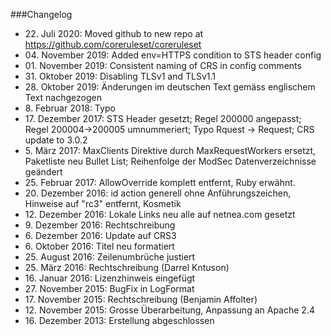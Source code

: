 ###Changelog

* 22\. Juli 2020: Moved github to new repo at https://github.com/coreruleset/coreruleset
* 04\. November 2019: Added env=HTTPS condition to STS header config
* 01\. November 2019: Consistent naming of CRS in config comments
* 31\. Oktober 2019: Disabling TLSv1 and TLSv1.1
* 28\. Oktober 2019: Änderungen im deutschen Text gemäss englischem Text nachgezogen
* 8\. Februar 2018: Typo
* 17\. Dezember 2017: STS Header gesetzt; Regel 200000 angepasst; Regel 200004->200005 umnummeriert; Typo Rquest -> Request; CRS update to 3.0.2
* 5\. März 2017: MaxClients Direktive durch MaxRequestWorkers ersetzt, Paketliste neu Bullet List; Reihenfolge der ModSec Datenverzeichnisse geändert
* 25\. Februar 2017: AllowOverride komplett entfernt, Ruby erwähnt.
* 20\. Dezember 2016: id action generell ohne Anführungszeichen, Hinweise auf "rc3" entfernt, Kosmetik
* 12\. Dezember 2016: Lokale Links neu alle auf netnea.com gesetzt
* 9\. Dezember 2016: Rechtschreibung
* 6\. Dezember 2016: Update auf CRS3
* 6\. Oktober 2016: Titel neu formatiert
* 25\. August 2016: Zeilenumbrüche justiert
* 25\. März 2016: Rechtschreibung (Darrel Kntuson)
* 16\. Januar 2016: Lizenzhinweis eingefügt
* 27\. November 2015: BugFix in LogFormat
* 17\. November 2015: Rechtschreibung (Benjamin Affolter)
* 12\. November 2015: Grosse Überarbeitung, Anpassung an Apache 2.4
* 16\. Dezember 2013: Erstellung abgeschlossen


